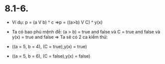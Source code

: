 # 8.1-6.

- Ví dụ: p = (a V b) ^ c =>p = ((a>b) V C) ^ y(x)

- Ta có bao phủ mệnh đề: (a > b) = true and false và C = true and false và y(x) = true and false => Ta sẽ có 2 ca kiểm thử:

- ((a = 5, b = 4), (C = true),y(x) = true)

- ((a = 5, b = 6), (C = false),y(x) = false)

